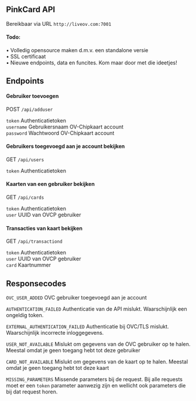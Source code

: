 ## PinkCard API

Bereikbaar via URL `http://liveov.com:7001`

#### Todo:
&bull; Volledig opensource maken d.m.v. een standalone versie      
&bull; SSL certificaat      
&bull; Nieuwe endpoints, data en funcites. Kom maar door met die ideetjes!      

## Endpoints

#### Gebruiker toevoegen
POST `/api/adduser`

`token` Authenticatietoken      
`username` Gebruikersnaam OV-Chipkaart account      
`password` Wachtwoord OV-Chipkaart account      


#### Gebruikers toegevoegd aan je account bekijken
GET `/api/users`

`token` Authenticatietoken      


#### Kaarten van een gebruiker bekijken
GET `/api/cards`

`token` Authenticatietoken      
`user` UUID van OVCP gebruiker      


#### Transacties van kaart bekijken
GET `/api/transactiond`

`token` Authenticatietoken      
`user` UUID van OVCP gebruiker      
`card` Kaartnummer      

## Responsecodes

`OVC_USER_ADDED`
OVC gebruiker toegevoegd aan je account

`AUTHENTICATION_FAILED` 
Authenticatie van de API mislukt. Waarschijnlijk een ongeldig token.

`EXTERNAL_AUTHENTICATION_FAILED` 
Authenticatie bij OVC/TLS mislukt. Waarschijnlijk incorrecte inloggegevens.

`USER_NOT_AVAILABLE` 
Mislukt om gegevens van de OVC gebruiker op te halen. Meestal omdat je geen toegang hebt tot deze gebruiker

`CARD_NOT_AVAILABLE` 
Mislukt om gegevens van de kaart op te halen. Meestal omdat je geen toegang hebt tot deze kaart

`MISSING_PARAMETERS` 
Missende parameters bij de request. Bij alle requests moet er een `token` parameter aanwezig zijn en wellicht ook parameters die bij dat request horen.
